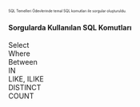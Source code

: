 <span style="font-size:0.5em;" > SQL Temelleri Ödevlerinde temal SQL komutları ile sorgular oluşturuldu.
<H4>Sorgularda Kullanılan SQL Komutları</H4>
Select<br>
Where<br>
Between<br>
IN<br>
LIKE, ILIKE<br>
DISTINCT<br>
COUNT<br>
</span>
